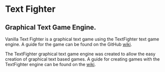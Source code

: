 # Text Fighter
## Graphical Text Game Engine.

Vanilla Text Fighter is a graphical text game using the TextFighter text game engine. A guide for the game can be found on the GitHub [wiki](https://github.com/seanmjohns/Text-Fighter/wiki).

The TextFighter graphical text game engine was created to allow the easy creation of graphical text based games. A guide for creating games with the TextFighter engine can be found on the [wiki](https://github.com/seanmjohns/Text-Fighter/wiki/Creating-Packs).
